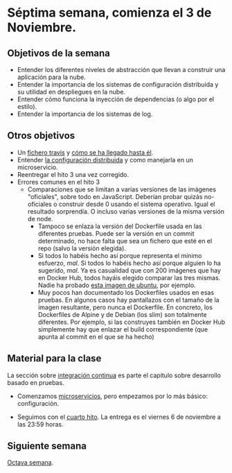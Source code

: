 # Séptima semana, comienza el 3 de Noviembre.

## Objetivos de la semana

* Entender los diferentes niveles de abstracción que llevan a
  construir una aplicación para la nube.
* Entender la importancia de los sistemas de configuración distribuida
  y su utilidad en despliegues en la nube.
* Entender cómo funciona la inyección de dependencias (o algo por el
  estilo).
* Entender la importancia de los sistemas de log.

## Otros objetivos


* Un
  [fichero travis](https://github.com/JJ/tests-python/blob/master/.travis.yml) y
  [cómo se ha llegado hasta él](https://travis-ci.com/github/JJ/tests-python/builds).
* Entender
  [la configuración distribuida](http://jj.github.io/IV/documentos/temas/Microservicios#creando-un-microservicio-desde-cero) y
  como manejarla en un microservicio.
* Reentregar el hito 3 una vez corregido.
* Errores comunes en el hito 3
  * Comparaciones que se limitan a varias versiones de las imágenes
    "oficiales", sobre todo en JavaScript. Deberían probar quizás
    no-oficiales o construir desde 0 usando el sistema
    operativo. Igual el resultado sorprendía. O incluso varias
    versiones de la misma versión de node.
    * Tampoco se enlaza la versión del Dockerfile usada en las
      diferentes pruebas. Puede ser la versión en un commit
      determinado, no hace falta que sea un fichero que esté en el
      repo (salvo la versión elegida).
    * Si todos lo habéis hecho así porque representa el mínimo
      esfuerzo, *mal*. Si todos lo habéis hecho así porque alguien lo
      ha sugerido, *mal*. Ya es casualidad que con 200 imágenes que
      hay en Docker Hub, todos hayáis elegido comparar las tres
      mismas. Nadie ha
      probado
      [esta imagen de ubuntu](https://hub.docker.com/r/tbaltrushaitis/ubuntu-nodejs),
      por ejemplo.
    * Muy pocos han documentado los Dockerfiles usados en esas
      pruebas. En algunos casos hay pantallazos con el tamaño de la
      imagen resultante, pero nunca el Dockerfile. En concreto, los
      Dockerfiles de Alpine y de Debian (los slim) son totalmente
      diferentes. Por ejemplo, si las construyes también en Docker Hub
      simplemente hay que enlazar el build correspondiente (que apunta
      al commit en el que se ha hecho)



## Material para la clase

La sección sobre [integración
continua](http://jj.github.io/IV/documentos/temas/Desarrollo_basado_en_pruebas#a%C3%B1adiendo-integraci%C3%B3n-continua) es
parte el capítulo sobre desarrollo basado en pruebas.

* Comenzamos
  [microservicios](http://jj.github.io/IV/documentos/temas/Microservicios),
  pero empezamos por lo más básico: configuración.

- Seguimos con
  el
  [cuarto hito](http://jj.github.io/IV/documentos/proyecto/4.CI). La
  entrega es el viernes 6 de noviembre a las 23:59 horas.

## Siguiente semana

[Octava semana](semana-08.md).
